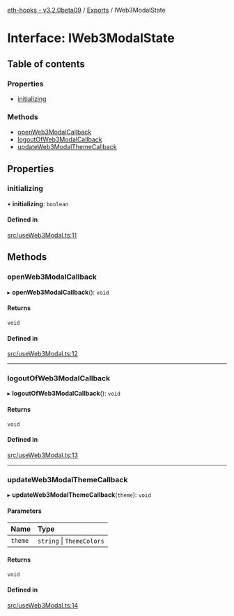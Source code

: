 [eth-hooks - v3.2.0beta09](../README.md) / [Exports](../modules.md) / IWeb3ModalState

# Interface: IWeb3ModalState

## Table of contents

### Properties

- [initializing](IWeb3ModalState.md#initializing)

### Methods

- [openWeb3ModalCallback](IWeb3ModalState.md#openweb3modalcallback)
- [logoutOfWeb3ModalCallback](IWeb3ModalState.md#logoutofweb3modalcallback)
- [updateWeb3ModalThemeCallback](IWeb3ModalState.md#updateweb3modalthemecallback)

## Properties

### initializing

• **initializing**: `boolean`

#### Defined in

[src/useWeb3Modal.ts:11](https://github.com/scaffold-eth/eth-hooks/blob/23917e9/src/useWeb3Modal.ts#L11)

## Methods

### openWeb3ModalCallback

▸ **openWeb3ModalCallback**(): `void`

#### Returns

`void`

#### Defined in

[src/useWeb3Modal.ts:12](https://github.com/scaffold-eth/eth-hooks/blob/23917e9/src/useWeb3Modal.ts#L12)

___

### logoutOfWeb3ModalCallback

▸ **logoutOfWeb3ModalCallback**(): `void`

#### Returns

`void`

#### Defined in

[src/useWeb3Modal.ts:13](https://github.com/scaffold-eth/eth-hooks/blob/23917e9/src/useWeb3Modal.ts#L13)

___

### updateWeb3ModalThemeCallback

▸ **updateWeb3ModalThemeCallback**(`theme`): `void`

#### Parameters

| Name | Type |
| :------ | :------ |
| `theme` | `string` \| `ThemeColors` |

#### Returns

`void`

#### Defined in

[src/useWeb3Modal.ts:14](https://github.com/scaffold-eth/eth-hooks/blob/23917e9/src/useWeb3Modal.ts#L14)
